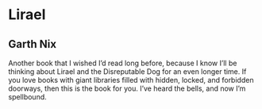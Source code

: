 # Lirael
## Garth Nix
Another book that I wished I’d read long before, because I know I’ll be thinking about Lirael and the Disreputable Dog for an even longer time. If you love books with giant libraries filled with hidden, locked, and forbidden doorways, then this is the book for you. I’ve heard the bells, and now I’m spellbound.
